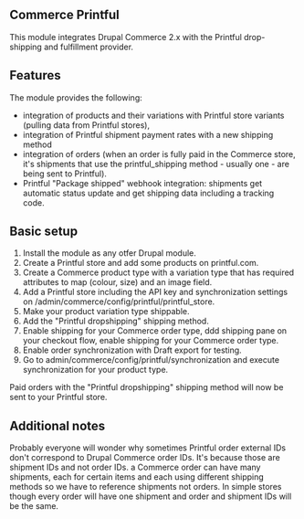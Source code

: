 Commerce Printful
-----------------
This module integrates Drupal Commerce 2.x with the Printful drop-shipping
and fulfillment provider.

Features
--------
The module provides the following:
* integration of products and their variations with Printful store variants
  (pulling data from Printful stores),
* integration of Printful shipment payment rates with a new shipping method
* integration of orders (when an order is fully paid in the Commerce store,
  it's shipments that use the printful_shipping method - usually one - are
  being sent to Printful).
* Printful "Package shipped" webhook integration: shipments get automatic status update
  and get shipping data including a tracking code.

Basic setup
-----------

1.  Install the module as any otfer Drupal module.
2.  Create a Printful store and add some products on printful.com.
3.  Create a Commerce product type with a variation type that
    has required attributes to map (colour, size) and an image field.
4.  Add a Printful store including the API key and synchronization settings
    on /admin/commerce/config/printful/printful_store.
5.  Make your product variation type shippable.
6.  Add the "Printful dropshipping" shipping method.
7.  Enable shipping for your Commerce order type, ddd shipping pane on your checkout
    flow, enable shipping for your Commerce order type.
8.  Enable order synchronization with Draft export for testing.
9.  Go to admin/commerce/config/printful/synchronization and execute synchronization
    for your product type.

Paid orders with the "Printful dropshipping" shipping method will now be sent to your
Printful store.

Additional notes
----------------
Probably everyone will wonder why sometimes Printful order external IDs don't correspond
to Drupal Commerce order IDs. It's because those are shipment IDs and not order IDs.
a Commerce order can have many shipments, each for certain items and each using different
shipping methods so we have to reference shipments not orders.
In simple stores though every order will have one shipment and order and shipment IDs will
be the same.
